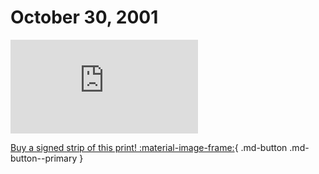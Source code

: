 # October 30, 2001

![](https://www.achewood.com/comic.php?date=10302001)

[Buy a signed strip of this print! :material-image-frame:](https://achewood-holiday-pop-up.myshopify.com/products/strip#10302001){ .md-button .md-button--primary }
